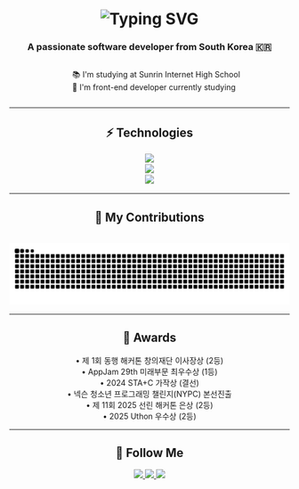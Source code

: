 <h1 align="center">
    <img src="https://readme-typing-svg.herokuapp.com?font=Fira+Code&pause=1000&size=35&center=true&vCenter=true&duration=4000&width=500&height=70&color=009900&width=435&lines=Hi!+👋;+I'm+shinleehyeon" alt="Typing SVG" />
</h1>

<h3 align="center">A passionate software developer from South Korea 🇰🇷</h3>

<div align="center">
  <ul style="list-style-position: inside; text-align: left; display: inline-block;">
    📚 I'm studying at Sunrin Internet High School<br/>
    💬 I'm front-end developer currently studying<br/>
  </ul>
</div>

<hr/>

<h2 align="center">⚡️ Technologies</h2>

<div align="center">
    <img src="https://skillicons.dev/icons?i=react,nextjs,scss,vite,tailwind" /><br>
    <img src="https://skillicons.dev/icons?i=nodejs,python,firebase,mysql" /><br>
    <img src="https://skillicons.dev/icons?i=github,git,figma" /><br>
</div>

<hr/>

<div align="center">
  <h2>🌱 My Contributions</h2>
  <br>
  <img alt="snake eating my contributions" src="https://raw.githubusercontent.com/shinleehyeon/shinleehyeon/output/github-snake-dark.svg" />
</div>

<hr/>

<h2 align="center">🎉 Awards</h2>

<p align="center">
  • 제 1회 동행 해커톤 창의재단 이사장상 (2등)<br/>
  • AppJam 29th 미래부문 최우수상 (1등)<br/>
  • 2024 STA+C 가작상 (결선)<br/>
  • 넥슨 청소년 프로그래밍 챌린지(NYPC) 본선진출<br/>
  • 제 11회 2025 선린 해커톤 은상 (2등)<br/>
  • 2025 Uthon 우수상 (2등)
</p>

<hr/>

<h2 align="center">📡 Follow Me</h2>
 
<div align="center"> 
  <a href="mailto:shinlee7878@gmail.com">
    <img src="https://img.shields.io/badge/Gmail-333333?style=for-the-badge&logo=gmail&logoColor=red" />
  </a>
  <a href="https://www.instagram.com/hyun._.s08/" target="_blank">
    <img src="https://img.shields.io/badge/Instagram-E4405F?style=for-the-badge&logo=instagram&logoColor=white" />
  </a>
  <a href="https://www.2hyundev.com/" target="_blank">
    <img src="https://img.shields.io/badge/Portfolio-4353FF?style=for-the-badge&logo=safari&logoColor=white" />
  </a>
</div>
